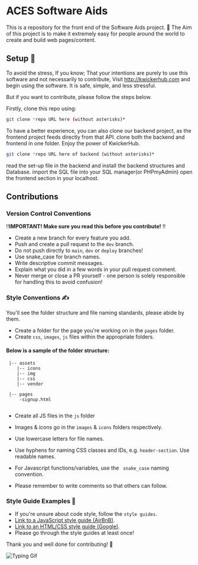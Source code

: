 #  ACES Software Aids 

This is a repository for the front end of the Software Aids project. 👋 The Aim of this project is to make it extremely easy for people around the world to create and build web pages/content.

## Setup 🎯
To avoid the stress, If you know; That your intentions are purely to use this software and not necessarily to contribute, Visit http://kwickerhub.com and begin using the software. It is safe, simple, and less stressful.

But if you want to contribute, please follow the steps below.

Firstly, clone this repo using:

```bash
git clone *repo URL here (without asterisks)*
```
To have a better experience, you can also clone our backend project, as the frontend project feeds directly from that API. clone both the backend and frontend in one folder. Enjoy the power of KwickerHub.
```bash
git clone *repo URL here of backend (without asterisks)*
```

read the set-up file in the backend and install the backend structures and Database.
import the SQL file into your SQL manager(or PHPmyAdmin)
open the frontend section in your localhost.

## Contributions 

###  Version Control Conventions

‼️**IMPORTANT! Make sure you read this before you contribute!** ‼️

* Create a new branch for every feature you add.
* Push and create a pull request to the ```dev``` branch.
* Do not push directly to ```main```, ```dev``` or ```deploy``` branches!
* Use snake_case for branch names.
* Write descriptive commit messages.
* Explain what you did in a few words in your pull request comment.
* Never merge or close a PR yourself - one person is solely responsible for handling this to avoid confusion!

### Style Conventions ✍️
You'll see the folder structure and file naming standards, please abide by them.
* Create a folder for the page you're working on in the ```pages``` folder.
* Create ```css```, ```images```, ```js``` files within the appropriate folders.
<h4> Below is a sample of the folder structure: </h4>

```
 |-- assets
    |-- icons
    |-- img
    |-- css
    |-- vendor

 |-- pages
     -signup.html
    
```
* Create all JS files in the ```js``` folder

* Images & icons go in the ```images``` & ```icons``` folders respectively.
* Use lowercase letters for file names.
* Use hyphens for naming CSS classes and IDs, e.g. ```header-section```. Use readable names.
* For Javascript functions/variables, use the ``` snake_case``` naming convention.
* Please remember to write comments so that others can follow.

### Style Guide Examples 📖
* If you're unsure about code style, follow the ```style guides```.
* [Link to a JavaScript style guide (AirBnB)](https://github.com/airbnb/javascript).
* [Link to an HTML/CSS style guide (Google)](https://google.github.io/styleguide/htmlcssguide.html).
* Please go through the style guides at least once!

Thank you and well done for contributing! 👏

![Typing Gif](https://c.tenor.com/cBmz8RTK_JsAAAAC/typing-anime.gif)
